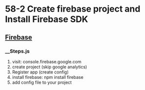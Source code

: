# 58-2 Create firebase project and Install Firebase SDK

## [Firebase](https://console.firebase.google.com/)

### __Steps.js
1. visit: console.firebase.google.com
2. create project (skip google analytics)
3. Register app (create config) 
4. install firebase: npm install firebase
5. add config file to your project